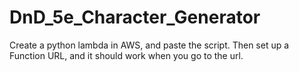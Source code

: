 # DnD_5e_Character_Generator


Create a python lambda in AWS, and paste the script. Then set up a Function URL, and it should work when you go to the url. 


